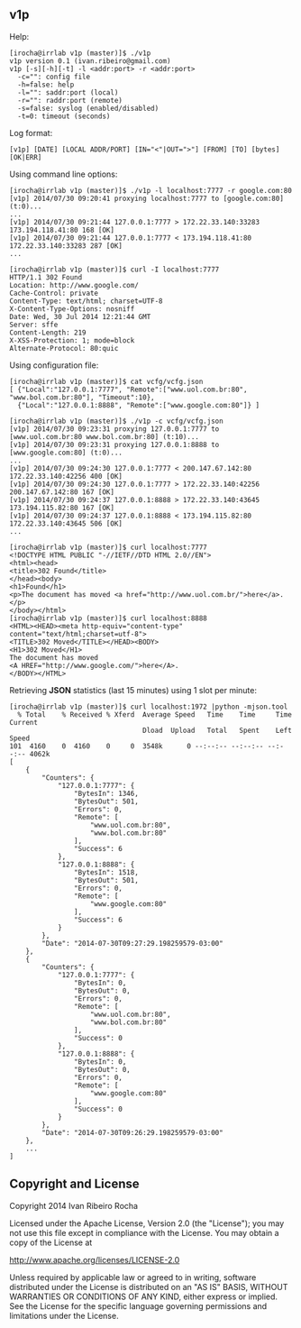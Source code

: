 v1p
-----------

Help:
```shell
[irocha@irrlab v1p (master)]$ ./v1p 
v1p version 0.1 (ivan.ribeiro@gmail.com)
v1p [-s][-h][-t] -l <addr:port> -r <addr:port>
  -c="": config file
  -h=false: help
  -l="": saddr:port (local)
  -r="": raddr:port (remote)
  -s=false: syslog (enabled/disabled)
  -t=0: timeout (seconds)
```

Log format:
```shell
[v1p] [DATE] [LOCAL ADDR/PORT] [IN="<"|OUT=">"] [FROM] [TO] [bytes] [OK|ERR]
```

Using command line options:
```shell
[irocha@irrlab v1p (master)]$ ./v1p -l localhost:7777 -r google.com:80
[v1p] 2014/07/30 09:20:41 proxying localhost:7777 to [google.com:80] (t:0)...
...
[v1p] 2014/07/30 09:21:44 127.0.0.1:7777 > 172.22.33.140:33283 173.194.118.41:80 168 [OK]
[v1p] 2014/07/30 09:21:44 127.0.0.1:7777 < 173.194.118.41:80 172.22.33.140:33283 287 [OK]
...
```
```shell
[irocha@irrlab v1p (master)]$ curl -I localhost:7777
HTTP/1.1 302 Found
Location: http://www.google.com/
Cache-Control: private
Content-Type: text/html; charset=UTF-8
X-Content-Type-Options: nosniff
Date: Wed, 30 Jul 2014 12:21:44 GMT
Server: sffe
Content-Length: 219
X-XSS-Protection: 1; mode=block
Alternate-Protocol: 80:quic
```

Using configuration file:
```shell
[irocha@irrlab v1p (master)]$ cat vcfg/vcfg.json 
[ {"Local":"127.0.0.1:7777", "Remote":["www.uol.com.br:80", "www.bol.com.br:80"], "Timeout":10}, 
  {"Local":"127.0.0.1:8888", "Remote":["www.google.com:80"]} ]
```
```shell
[irocha@irrlab v1p (master)]$ ./v1p -c vcfg/vcfg.json 
[v1p] 2014/07/30 09:23:31 proxying 127.0.0.1:7777 to [www.uol.com.br:80 www.bol.com.br:80] (t:10)...
[v1p] 2014/07/30 09:23:31 proxying 127.0.0.1:8888 to [www.google.com:80] (t:0)...
...
[v1p] 2014/07/30 09:24:30 127.0.0.1:7777 < 200.147.67.142:80 172.22.33.140:42256 400 [OK]
[v1p] 2014/07/30 09:24:30 127.0.0.1:7777 > 172.22.33.140:42256 200.147.67.142:80 167 [OK]
[v1p] 2014/07/30 09:24:37 127.0.0.1:8888 > 172.22.33.140:43645 173.194.115.82:80 167 [OK]
[v1p] 2014/07/30 09:24:37 127.0.0.1:8888 < 173.194.115.82:80 172.22.33.140:43645 506 [OK]
...
```
```shell
[irocha@irrlab v1p (master)]$ curl localhost:7777
<!DOCTYPE HTML PUBLIC "-//IETF//DTD HTML 2.0//EN">
<html><head>
<title>302 Found</title>
</head><body>
<h1>Found</h1>
<p>The document has moved <a href="http://www.uol.com.br/">here</a>.</p>
</body></html>
[irocha@irrlab v1p (master)]$ curl localhost:8888
<HTML><HEAD><meta http-equiv="content-type" content="text/html;charset=utf-8">
<TITLE>302 Moved</TITLE></HEAD><BODY>
<H1>302 Moved</H1>
The document has moved
<A HREF="http://www.google.com/">here</A>.
</BODY></HTML>
```

Retrieving **JSON** statistics (last 15 minutes) using 1 slot per minute:
```shell
[irocha@irrlab v1p (master)]$ curl localhost:1972 |python -mjson.tool
  % Total    % Received % Xferd  Average Speed   Time    Time     Time  Current
                                 Dload  Upload   Total   Spent    Left  Speed
101  4160    0  4160    0     0  3548k      0 --:--:-- --:--:-- --:--:-- 4062k
[
    {
        "Counters": {
            "127.0.0.1:7777": {
                "BytesIn": 1346, 
                "BytesOut": 501, 
                "Errors": 0, 
                "Remote": [
                    "www.uol.com.br:80", 
                    "www.bol.com.br:80"
                ], 
                "Success": 6
            }, 
            "127.0.0.1:8888": {
                "BytesIn": 1518, 
                "BytesOut": 501, 
                "Errors": 0, 
                "Remote": [
                    "www.google.com:80"
                ], 
                "Success": 6
            }
        }, 
        "Date": "2014-07-30T09:27:29.198259579-03:00"
    }, 
    {
        "Counters": {
            "127.0.0.1:7777": {
                "BytesIn": 0, 
                "BytesOut": 0, 
                "Errors": 0, 
                "Remote": [
                    "www.uol.com.br:80", 
                    "www.bol.com.br:80"
                ], 
                "Success": 0
            }, 
            "127.0.0.1:8888": {
                "BytesIn": 0, 
                "BytesOut": 0, 
                "Errors": 0, 
                "Remote": [
                    "www.google.com:80"
                ], 
                "Success": 0
            }
        }, 
        "Date": "2014-07-30T09:26:29.198259579-03:00"
    }, 
    ...
]
```

Copyright and License
---------------------
Copyright 2014 Ivan Ribeiro Rocha

Licensed under the Apache License, Version 2.0 (the "License");
you may not use this file except in compliance with the License.
You may obtain a copy of the License at

   http://www.apache.org/licenses/LICENSE-2.0

Unless required by applicable law or agreed to in writing, software
distributed under the License is distributed on an "AS IS" BASIS,
WITHOUT WARRANTIES OR CONDITIONS OF ANY KIND, either express or implied.
See the License for the specific language governing permissions and
limitations under the License.

